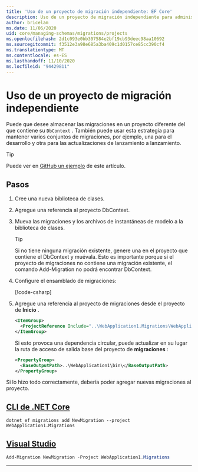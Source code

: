 ```yaml
---
title: 'Uso de un proyecto de migración independiente: EF Core'
description: Uso de un proyecto de migración independiente para administrar esquemas de base de datos con Entity Framework Core
author: bricelam
ms.date: 11/06/2020
uid: core/managing-schemas/migrations/projects
ms.openlocfilehash: 2d1c093e0bb307584e2bf19cb93deec98aa10692
ms.sourcegitcommit: f3512e3a98e685a3ba409c1d0157ce85cc390cf4
ms.translationtype: MT
ms.contentlocale: es-ES
ms.lasthandoff: 11/10/2020
ms.locfileid: "94429811"
---
```

# <a name="using-a-separate-migrations-project"></a>Uso de un proyecto de migración independiente

Puede que desee almacenar las migraciones en un proyecto diferente del que contiene su `DbContext` . También puede usar esta estrategia para mantener varios conjuntos de migraciones, por ejemplo, una para el desarrollo y otra para las actualizaciones de lanzamiento a lanzamiento.

> [!TIP]
> Puede ver en [GitHub un ejemplo](https://github.com/dotnet/EntityFramework.Docs/tree/master/samples/core/Schemas/ThreeProjectMigrations) de este artículo.

## <a name="steps"></a>Pasos

1. Cree una nueva biblioteca de clases.

2. Agregue una referencia al proyecto DbContext.

3. Mueva las migraciones y los archivos de instantáneas de modelo a la biblioteca de clases.
   > [!TIP]
   > Si no tiene ninguna migración existente, genere una en el proyecto que contiene el DbContext y muévala.
   > Esto es importante porque si el proyecto de migraciones no contiene una migración existente, el comando Add-Migration no podrá encontrar DbContext.

4. Configure el ensamblado de migraciones:

   [!code-csharp[](../../../../samples/core/Schemas/ThreeProjectMigrations/WebApplication1/Startup.cs#snippet_MigrationsAssembly)]

5. Agregue una referencia al proyecto de migraciones desde el proyecto de **Inicio** .

   ```xml
   <ItemGroup>
     <ProjectReference Include="..\WebApplication1.Migrations\WebApplication1.Migrations.csproj">
   </ItemGroup>
   ```

   Si esto provoca una dependencia circular, puede actualizar en su lugar la ruta de acceso de salida base del proyecto de **migraciones** :

   ```xml
   <PropertyGroup>
     <BaseOutputPath>..\WebApplication1\bin\</BaseOutputPath>
   </PropertyGroup>
   ```

Si lo hizo todo correctamente, debería poder agregar nuevas migraciones al proyecto.

## <a name="net-core-cli"></a>[CLI de .NET Core](#tab/dotnet-core-cli)

```dotnetcli
dotnet ef migrations add NewMigration --project WebApplication1.Migrations
```

## <a name="visual-studio"></a>[Visual Studio](#tab/vs)

```powershell
Add-Migration NewMigration -Project WebApplication1.Migrations
```

***
